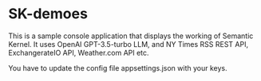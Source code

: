 # SK-demoes
This is a sample console application that displays the working of Semantic Kernel.
It uses OpenAI GPT-3.5-turbo LLM, and NY Times RSS REST API, ExchangerateIO API, Weather.com API etc.

You have to update the config file appsettings.json with your keys.